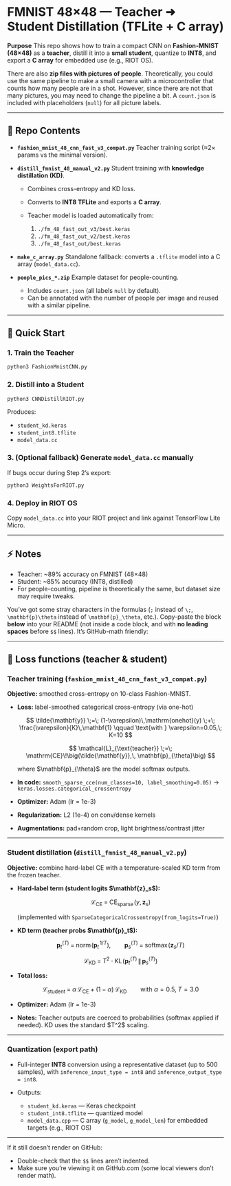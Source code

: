 # FMNIST 48×48 — Teacher ➜ Student Distillation (TFLite + C array)

**Purpose**
This repo shows how to train a compact CNN on **Fashion-MNIST (48×48)** as a **teacher**, distill it into a **small student**, quantize to **INT8**, and export a **C array** for embedded use (e.g., RIOT OS).

There are also **zip files with pictures of people**. Theoretically, you could use the same pipeline to make a small camera with a microcontroller that counts how many people are in a shot. However, since there are not that many pictures, you may need to change the pipeline a bit. A `count.json` is included with placeholders (`null`) for all picture labels.

---

## 📂 Repo Contents

* **`fashion_mnist_48_cnn_fast_v3_compat.py`**
  Teacher training script (≈2× params vs the minimal version).

* **`distill_fmnist_48_manual_v2.py`**
  Student training with **knowledge distillation (KD)**.

  * Combines cross-entropy and KD loss.
  * Converts to **INT8 TFLite** and exports a **C array**.
  * Teacher model is loaded automatically from:

    1. `./fm_48_fast_out_v3/best.keras`
    2. `./fm_48_fast_out_v2/best.keras`
    3. `./fm_48_fast_out/best.keras`

* **`make_c_array.py`**
  Standalone fallback: converts a `.tflite` model into a C array (`model_data.cc`).

* **`people_pics_*.zip`**
  Example dataset for people-counting.

  * Includes `count.json` (all labels `null` by default).
  * Can be annotated with the number of people per image and reused with a similar pipeline.

---

## 🚀 Quick Start

### 1. Train the Teacher

```bash
python3 FashionMnistCNN.py
```

### 2. Distill into a Student

```bash
python3 CNNDistillRIOT.py
```

Produces:

* `student_kd.keras`
* `student_int8.tflite`
* `model_data.cc`

### 3. (Optional fallback) Generate `model_data.cc` manually

If bugs occur during Step 2’s export:

```bash
python3 WeightsForRIOT.py
```

### 4. Deploy in RIOT OS

Copy `model_data.cc` into your RIOT project and link against TensorFlow Lite Micro.

---

## ⚡ Notes

* Teacher: \~89% accuracy on FMNIST (48×48)
* Student: \~85% accuracy (INT8, distilled)
* For people-counting, pipeline is theoretically the same, but dataset size may require tweaks.

You’ve got some stray characters in the formulas (`;` instead of `\;`, `\mathbf{p}\theta` instead of `\mathbf{p}_\theta`, etc.).
Copy-paste the block **below** into your README (not inside a code block, and with **no leading spaces** before `$$` lines). It’s GitHub-math friendly:

---

## 🧮 Loss functions (teacher & student)

### Teacher training (`fashion_mnist_48_cnn_fast_v3_compat.py`)

**Objective:** smoothed cross-entropy on 10-class Fashion-MNIST.

* **Loss:** label-smoothed categorical cross-entropy (via one-hot)

  $$
  \tilde{\mathbf{y}} \;=\; (1-\varepsilon)\,\mathrm{onehot}(y) \;+\; \frac{\varepsilon}{K}\,\mathbf{1}
  \qquad \text{with } \varepsilon=0.05,\; K=10
  $$

  $$
  \mathcal{L}_{\text{teacher}} \;=\; \mathrm{CE}\!\big(\tilde{\mathbf{y}},\, \mathbf{p}_{\theta}\big)
  $$

  where \$\mathbf{p}\_{\theta}\$ are the model softmax outputs.

* **In code:** `smooth_sparse_cce(num_classes=10, label_smoothing=0.05)` → `keras.losses.categorical_crossentropy`

* **Optimizer:** Adam (lr = 1e-3)

* **Regularization:** L2 (1e-4) on conv/dense kernels

* **Augmentations:** pad+random crop, light brightness/contrast jitter

---

### Student distillation (`distill_fmnist_48_manual_v2.py`)

**Objective:** combine hard-label CE with a temperature-scaled KD term from the frozen teacher.

* **Hard-label term (student logits \$\mathbf{z}\_s\$):**

  $$
  \mathcal{L}_{\text{CE}} \;=\; \mathrm{CE}_{\text{sparse}}\!\big(y,\, \mathbf{z}_s\big)
  $$

  (implemented with `SparseCategoricalCrossentropy(from_logits=True)`)

* **KD term (teacher probs \$\mathbf{p}\_t\$):**

  $$
  \mathbf{p}_t^{(T)} \;=\; \mathrm{norm}\!\big(\mathbf{p}_t^{\,1/T}\big),
  \qquad
  \mathbf{p}_s^{(T)} \;=\; \mathrm{softmax}\!\big(\mathbf{z}_s/T\big)
  $$

  $$
  \mathcal{L}_{\text{KD}} \;=\; T^2 \cdot \mathrm{KL}\!\left(\mathbf{p}_t^{(T)} \,\middle\|\, \mathbf{p}_s^{(T)}\right)
  $$

* **Total loss:**

  $$
  \mathcal{L}_{\text{student}} \;=\; \alpha\,\mathcal{L}_{\text{CE}} \;+\; (1-\alpha)\,\mathcal{L}_{\text{KD}}
  \qquad \text{with } \alpha=0.5,\; T=3.0
  $$

* **Optimizer:** Adam (lr = 1e-3)

* **Notes:** Teacher outputs are coerced to probabilities (softmax applied if needed). KD uses the standard \$T^2\$ scaling.

---

### Quantization (export path)

* Full-integer **INT8** conversion using a representative dataset (up to 500 samples), with `inference_input_type = int8` and `inference_output_type = int8`.
* Outputs:

  * `student_kd.keras` — Keras checkpoint
  * `student_int8.tflite` — quantized model
  * `model_data.cpp` — C array (`g_model`, `g_model_len`) for embedded targets (e.g., RIOT OS)

---

If it still doesn’t render on GitHub:

* Double-check that the `$$` lines aren’t indented.
* Make sure you’re viewing it on GitHub.com (some local viewers don’t render math).

